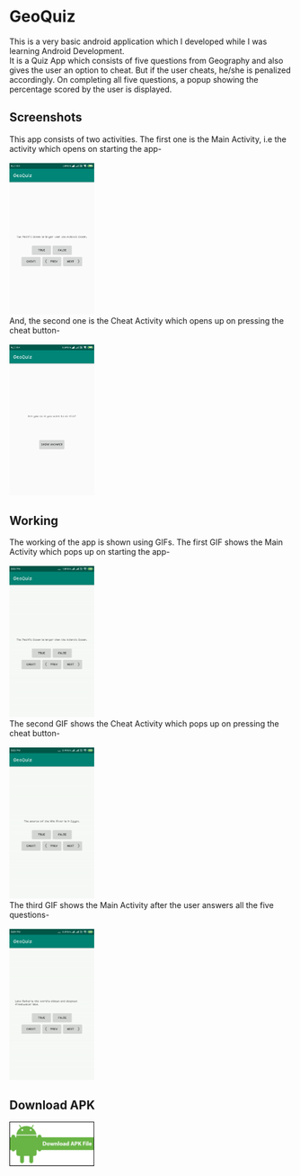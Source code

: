 # GeoQuiz
This is a very basic android application which I developed while I was learning Android Development. <br/>
It is a Quiz App which consists of five questions from Geography and also gives the user an option to cheat. But if the user cheats, he/she is penalized accordingly. On completing all five questions, a popup showing the percentage scored by the user is displayed.
## Screenshots
This app consists of two activities. The first one is the Main Activity, i.e the activity which opens on starting the app-
<br/>
<br/>
<img src="Screenshots/QuizActivity.png" alt="QuizActivity" width="30%" height="auto">
<br/>
And, the second one is the Cheat Activity which opens up on pressing the cheat button-
<br/>
<br/>
<img src="Screenshots/CheatActivity.png" alt="CheatActivity" width="30%" height="auto">
## Working
The working of the app is shown using GIFs. The first GIF shows the Main Activity which pops up on starting the app-
<br/>
<br/>
<img src="Screenshots/GIFs/QuizActivity.gif" alt="CheatActivity" width="30%" height="auto">
<br/>
The second GIF shows the Cheat Activity which pops up on pressing the cheat button-
<br/>
<br/>
<img src="Screenshots/GIFs/CheatActivity.gif" alt="CheatActivity" width="30%" height="auto">
<br/>
The third GIF shows the Main Activity after the user answers all the five questions-
<br/>
<br/>
<img src="Screenshots/GIFs/QuizActivity_Final.gif" alt="CheatActivity" width="30%" height="auto">
## Download APK
<a href="https://www.dropbox.com/s/jkmivmlh9j3u326/GeoQuiz.apk?dl=0"><img src="Screenshots/download.png" alt="Download APK File" width="30%" height="auto"></a>
